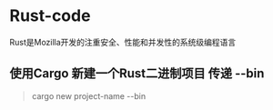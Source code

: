 # Rust-code
Rust是Mozilla开发的注重安全、性能和并发性的系统级编程语言

## 使用Cargo 新建一个Rust二进制项目 传递 --bin
> cargo new project-name --bin
